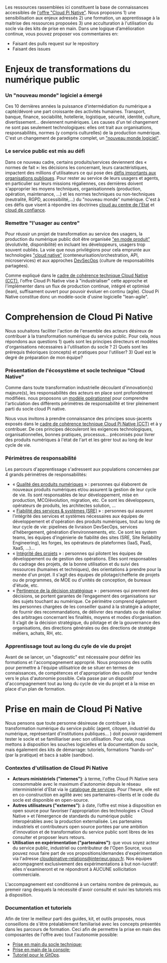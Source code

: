 Les ressources rassemblées ici constituent la base de connaissances accessibles de [l'offre "Cloud Pi Native"](https://dnum-mi.github.io/). Nous proposons 1) une sensibilisation aux enjeux adressés 2) une formation, un apprentissage à la maitrise des ressources proposées 3) une acculturation à l'utilisation du socle via des kits de prise en main. Dans une logique d’amélioration continue, vous pouvez proposer vos commentaires en:
- Faisant des pulls request sur le repository
- Faisant des issues

# Enjeux de transformations du numérique public
### Un "nouveau monde" logiciel a émergé
Ces 10 dernières années la puissance d'intermédiation du numérique a capté/dévoré une part croissante des activités humaines. Transport, banque, finance, sociabilité, hotellerie, logistique, sécurité, identité, culture, divertissement... deviennent numériques.  Les causes d'un tel changement ne sont pas seulement technologiques: elles ont trait aux organisations, responsabilités, normes (y compris culturelles) de la production numérique. C'est un changement de paradigme complet, un ["nouveau monde logiciel"](https://pi.interieur.rie.gouv.fr/nouveau-monde-logiciel/).

### Le service public est mis au défi
Dans ce nouveau cadre, certains produits/services deviennent des « normes de fait »: les décisions les concernant, leurs caractéristiques, impactent des millions d'utilisateurs ce qui pose des [défis importants aux organisations publiques](https://github.com/Yoarmi/dso-formation/blob/patch-1/1.3-defis_service_public.md). Pour rester au service de leurs usagers et agents, en particulier sur leurs missions régaliennes, ces dernières doivent s'approprier les moyens techniques, organisationnels (production, opération, maintenance, ...) et les normes techniques ou non-techniques (neutralité, RGPD, accessibilité,...) du "nouveau monde" numérique. C'est à ces défis que visent à répondre les doctrines [cloud au centre de l'Etat](https://www-lemagit-fr.cdn.ampproject.org/c/s/www.lemagit.fr/actualites/365531732/Cloud-souverain-la-DINUM-contextualise-les-exigences-de-la-France?amp=1) et [cloud de confiance](https://www.ssi.gouv.fr/actualite/secnumcloud-evolue-et-passe-a-lheure-du-rgpd/).

### Remettre "l'usager au centre"
Pour réussir un projet de transformation au service des usagers, la production du numérique public doit être organisée ["en mode produit"](https://6695516.fs1.hubspotusercontent-na1.net/hubfs/6695516/Culture_Produit_Web_Extrait.pdf?__hstc=154216807.d3e24310b08a19eb0fbdb060971025e2.1671555363753.1671555363753.1675700990863.2&__hssc=154216807.2.1675700990863&__hsfp=1771427427&hsCtaTracking=3562120f-8ddc-4973-8c94-6fc9bd6753e2%7C5eb7f077-d1f7-422e-9a12-ab4e2311abe6) (évolutivité, disponibilité) en incluant les développeurs, usagers trop souvent oubliés. La voie que nous privilégions pour cela emprunte aux technologies ["cloud native"](https://github.com/Yoarmi/dso-formation/blob/patch-1/1.2-technologies-cloud-native.md) (conteneurisation/orchestration, API, microservices) et aux approches [DevSecOps](https://github.com/Yoarmi/dso-formation/blob/patch-1/1.1-approche_devsecops.md) (culture de responsabilités partagées). 

Comme expliqué dans le [cadre de cohérence technique Cloud Native (CCT)](https://github.com/dnum-mi/CCT-Cloud-Native), l'offre Cloud Pi Native vise à "industrialiser" cette approche et l'implémenter dans un flux de production continue, intégré et optimisé (lean), suffisament ouvert pour pouvoir évoluer en continu (agile). Cloud Pi Native constitue donc un modèle-socle d'usine logicielle "lean-agile". 


# Comprehension de Cloud Pi Native
Nous souhaitons faciliter l'action de l'ensemble des acteurs désireux de contribuer à la transformation numérique du service public. Pour cela, nous répondons aux questions 1) quels sont les principes directeurs et modèles d'organisations nécessaires à l'utilisation du socle ? 2) Quels sont les prérequis théoriques (concepts) et pratiques pour l'utiliser? 3) Quel est le degré de préparation de mon équipe?

### Présentation de l'écosystème et socle technique "Cloud Native"
Comme dans toute transformation industrielle découlant d'innovation(s) majeure(s), les responsabilités des acteurs en place sont profondément modifiées. nous proposons un [modèle opérationnel](https://github.com/Yoarmi/dso-formation/blob/patch-1/2-modele_organisation.md) pour comprendre l'articulation des différents périmètres de responsabilité et tirer pleinement parti du socle cloud Pi native. 

Nous vous invitons à prendre connaissance des principes sous-jacents exposés dans le [cadre de cohérence technique Cloud Pi Native (CCT)](https://github.com/dnum-mi/CCT-Cloud-Native) et à y contribuer. De ces principes découleront les exigences technologiques, organisationnelles, bonnes pratiques, processus... préconisés pour livrer des produits numériques à l'état de l'art et les gérer tout au long de leur cycle de vie.

### Périmètres de responsabilité
Les parcours d'apprentissage s'adressent aux populations concernées par 4 grands périmètres de responsabilités:
- « [Qualité des produits numériques](https://github.com/Yoarmi/dso-formation/blob/patch-1/2.1-parcours-produit.md) » : personnes qui élaborent de nouveaux produits numériques et/ou assurent la gestion de leur cycle de vie. Ils sont responsables de leur développement, mise en production, MCO/évolution, migration, etc. Ce sont les développeurs, opérateurs de produits, les architectes solution, … 
- « [Fiabilité des services & systèmes (SRE)](https://github.com/Yoarmi/dso-formation/blob/patch-1/2.2-parcours_systeme.md) » : personnes qui assurent l’intégrité des services et systèmes nécessaires aux équipes de développement et d'opération des produits numériques, tout au long de leur cycle de vie: pipelines de livraison DevSecOps, services d’hébergement, génération d’environnements, etc. Ce sont les system teams, les équipes d’ingénierie de fiabilité des sites (SRE, Site Reliability Engineering), les forges, les opérateurs de plateformes (IaaS, PaaS, XaaS, ...)...
- « [Intégrité des projets](https://github.com/Yoarmi/dso-formation/blob/patch-1/2.3-parcours_projet.md) » : personnes qui pilotent les équipes de développement ou de gestion des opérations. Elles sont responsables du cadrage des projets, de la bonne utilisation et du suivi des ressources (humaines et techniques), des orientations à prendre pour la menée d'un projet. Il s'agit des équipes de pilotage/chefferie de projets ou de programmes, de MOE ou d'unités de conception, de bureaux d'étude, etc.
- « [Pertinence de la décision stratégique](https://github.com/Yoarmi/dso-formation/blob/patch-1/2.4-parcours_strategie.md) » : personnes qui prennent des décisions, se portent garantes de l’engagement des organisations sur des sujets touchant au numérique. Ce périmètre comprend également les personnes chargées de les conseiller quand à la stratégie à adopter, de fournir des recommandations, de délivrer des mandats ou de réaliser des arbitrages concernant les finalités, moyens et modes d’organisation. Il s’agit de la décision stratégique, du pilotage et de la gouvernance des organisations, des directions générales ou des directions de stratégie métiers, achats, RH, etc.

### Apprentissage tout au long du cyle de vie du projet  
Avant de se lancer, un "diagnostic" est nécessaire pour définir les formations et l'accompagnement approprié. Nous proposons des outils pour permettre à l'équipe utilisatrice de se situer en termes de connaissances, de compétences et d'appropriation des outils pour tendre vers le plus d'autonomie possible. Cela passe par un dispositif d'accompagnement tout au long du cycle de vie du projet et à la mise en place d'un plan de formation.
 
 
# Prise en main de Cloud Pi Native
Nous pensons que toute personne désireuse de contribuer à la transformation numérique du service public (agent, citoyen, industriel du numérique, représentant d'institutions publiques... ) doit pouvoir rapidement tester le socle et se familliariser avec son utilisation. Pour cela, nous mettons à disposition les souches logicielles et la documentation du socle, mais également des kits de démarrage: tutoriels, formations "hands-on" (par la pratique) et bacs à sable (sandbox). 

### Contextes d'utilisation de Cloud Pi Native
- **Acteurs ministériels ("internes")**: à terme, l'offre Cloud Pi Native sera consommable avec le maximum d'autonomie depuis le réseau interministériel d'Etat via le [catalogue de services](https://pi.interieur.rie.gouv.fr/home-dnum/cloud-%cf%80/qui-sommes-nous/cloud-native/). Pour l'heure, elle est en co-construction en agilité avec ses partenaires-clients et le code du socle est disponible en open-source.
- **Autres utilisateurs ("externes")**: à date, l’offre est mise à disposition en open source pour favoriser l'appropriation des technologies « Cloud Native » et l’émergence de standards du numérique public interopérables avec la production externalisée. Les partenaires industriels et contributeurs open source portées par une ambition d'innovation et de transformation du service public sont libres de les consulter et proposer leurs retours.
- **Utilisation en expérimentation ("partenaires")**: que vous soyez acteur du service public, industriel ou contributeur de l'Open Source, vous pouvez nous faire part de vos propositions/demandes d'expérimentation via l'adresse cloudpinative-relations@interieur.gouv.fr. Nos équipes accompagnent exclusivement des expérimentations à but non-lucratif: elles n'examineront et ne répondront à AUCUNE sollicitation commerciale.

L'accompagnement est conditionné à un certains nombre de prérequis, au premeir rang desquels la nécessité d'avoir consulté et suivi les tutoriels mis à disposition.

### Documentation et tutoriels
Afin de tirer le meilleur parti des guides, kit, et outils proposés, nous conseillons de s'être préalablement familiarisé avec les concepts présentés dans les parcours de formation. Ceci afin de permettre la prise en main des composantes de l'offre avec tout l'autonomie possible: 
- [Prise en main du socle technique](https://github.com/dnum-mi/dso-socle);
- [Prise en main de la console](https://github.com/dnum-mi/dso-console);
- [Tutoriel pour le GitOps](https://github.com/dnum-mi/gitops-tutorial).



